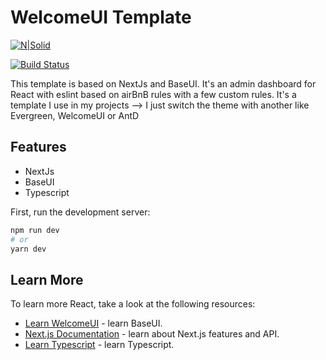 # WelcomeUI Template

[![N|Solid](https://cldup.com/dTxpPi9lDf.thumb.png)](https://nodesource.com/products/nsolid)

[![Build Status](https://travis-ci.org/joemccann/dillinger.svg?branch=master)](https://travis-ci.org/joemccann/dillinger)

This template is based on NextJs and BaseUI. It's an admin dashboard for React with eslint based on airBnB rules with a few custom rules. It's a template I use in my projects --> I just switch the theme with another like Evergreen, WelcomeUI or AntD

## Features

- NextJs
- BaseUI
- Typescript

First, run the development server:

```bash
npm run dev
# or
yarn dev
```

## Learn More

To learn more React, take a look at the following resources:

- [Learn WelcomeUI](https://baseweb.design) - learn BaseUI.
- [Next.js Documentation](https://nextjs.org/docs) - learn about Next.js features and API.
- [Learn Typescript](https://www.typescriptlang.org) - learn Typescript.
